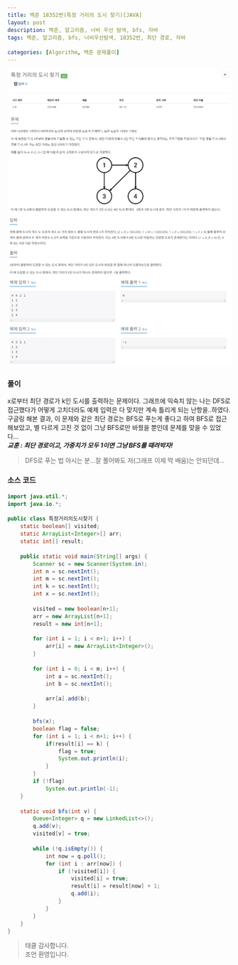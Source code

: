 ```yaml
---
title: 백준 18352번(특정 거리의 도시 찾기)[JAVA]
layout: post
description: 백준, 알고리즘, 너비 우선 탐색, bfs, 자바
tags: 백준, 알고리즘, bfs, 너비우선탐색, 18352번, 최단 경로, 자바

categories: [Algorithm, 백준 문제풀이]
---
```


![18352-1](/assets/img/18352-1.png)<br/>
![18352-2](/assets/img/18352-2.png)


### __풀이__
x로부터 최단 경로가 k인 도시를 출력하는 문제이다. 그래프에 익숙치 않는 나는 DFS로 접근했다가 어떻게 고치더라도 예제 입력은 다 맞지만 계속 틀리게 되는 난항을..하였다. 구글링 해본 결과, 이 문제와 같은 최단 경로는 BFS로 푸는게 좋다고 하여 BFS로 접근해보았고, 별 다르게 고친 것 없이 그냥 BFS로만 바꿨을 뿐인데 문제를 맞을 수 있었다...
<br/>
___교훈 : 최단 경로이고, 가중치가 모두 1이면 그냥 BFS를 때려박자!___
<br/>

>DFS로 푸는 법 아시는 분...잘 풀어봐도 저(그래프 이제 막 배움)는 안되던데...


### __소스 코드__ 

```java
import java.util.*;
import java.io.*;

public class 특정거리의도시찾기 {
	static boolean[] visited;
	static ArrayList<Integer>[] arr;
	static int[] result;
	
	public static void main(String[] args) {
		Scanner sc = new Scanner(System.in);
		int n = sc.nextInt();
		int m = sc.nextInt();
		int k = sc.nextInt();
		int x = sc.nextInt();
		
		visited = new boolean[n+1];
		arr = new ArrayList[n+1];
		result = new int[n+1];
		
		for (int i = 1; i < n+1; i++) {
			arr[i] = new ArrayList<Integer>();
		}
		
		for (int i = 0; i < m; i++) {
			int a = sc.nextInt();
			int b = sc.nextInt();
			
			arr[a].add(b);
		}
		
		bfs(x);
		boolean flag = false;
		for (int i = 1; i < n+1; i++) {
			if(result[i] == k) {
				flag = true;
				System.out.println(i);
			}
		}
		if (!flag)
			System.out.println(-1);
	}
	
	static void bfs(int v) {
		Queue<Integer> q = new LinkedList<>();
		q.add(v);
		visited[v] = true;
		
		while (!q.isEmpty()) {
			int now = q.poll();
			for (int i : arr[now]) {
				if (!visited[i]) {
					visited[i] = true;
					result[i] = result[now] + 1;
					q.add(i);
				}
			}
		}
	}
}
```

> 태클 감사합니다.<br/>
> 조언 환영입니다.